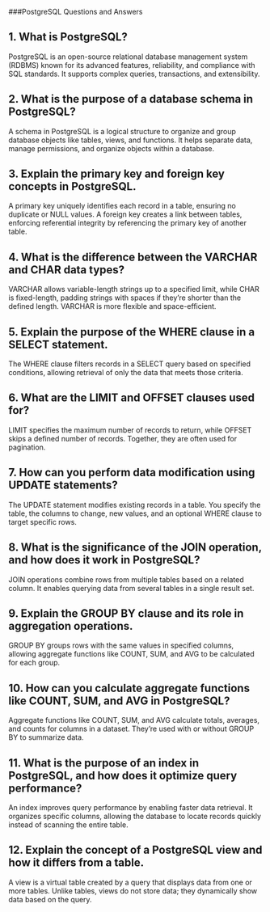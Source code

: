 ###PostgreSQL Questions and Answers

## 1. What is PostgreSQL?
PostgreSQL is an open-source relational database management system (RDBMS) known for its advanced features, reliability, and compliance with SQL standards. It supports complex queries, transactions, and extensibility.

## 2. What is the purpose of a database schema in PostgreSQL?
A schema in PostgreSQL is a logical structure to organize and group database objects like tables, views, and functions. It helps separate data, manage permissions, and organize objects within a database.

## 3. Explain the primary key and foreign key concepts in PostgreSQL.
A primary key uniquely identifies each record in a table, ensuring no duplicate or NULL values. A foreign key creates a link between tables, enforcing referential integrity by referencing the primary key of another table.

## 4. What is the difference between the VARCHAR and CHAR data types?
VARCHAR allows variable-length strings up to a specified limit, while CHAR is fixed-length, padding strings with spaces if they’re shorter than the defined length. VARCHAR is more flexible and space-efficient.

## 5. Explain the purpose of the WHERE clause in a SELECT statement.
The WHERE clause filters records in a SELECT query based on specified conditions, allowing retrieval of only the data that meets those criteria.

## 6. What are the LIMIT and OFFSET clauses used for?
LIMIT specifies the maximum number of records to return, while OFFSET skips a defined number of records. Together, they are often used for pagination.

## 7. How can you perform data modification using UPDATE statements?
The UPDATE statement modifies existing records in a table. You specify the table, the columns to change, new values, and an optional WHERE clause to target specific rows.

## 8. What is the significance of the JOIN operation, and how does it work in PostgreSQL?
JOIN operations combine rows from multiple tables based on a related column. It enables querying data from several tables in a single result set.

## 9. Explain the GROUP BY clause and its role in aggregation operations.
GROUP BY groups rows with the same values in specified columns, allowing aggregate functions like COUNT, SUM, and AVG to be calculated for each group.

## 10. How can you calculate aggregate functions like COUNT, SUM, and AVG in PostgreSQL?
Aggregate functions like COUNT, SUM, and AVG calculate totals, averages, and counts for columns in a dataset. They’re used with or without GROUP BY to summarize data.

## 11. What is the purpose of an index in PostgreSQL, and how does it optimize query performance?
An index improves query performance by enabling faster data retrieval. It organizes specific columns, allowing the database to locate records quickly instead of scanning the entire table.

## 12. Explain the concept of a PostgreSQL view and how it differs from a table.
A view is a virtual table created by a query that displays data from one or more tables. Unlike tables, views do not store data; they dynamically show data based on the query.